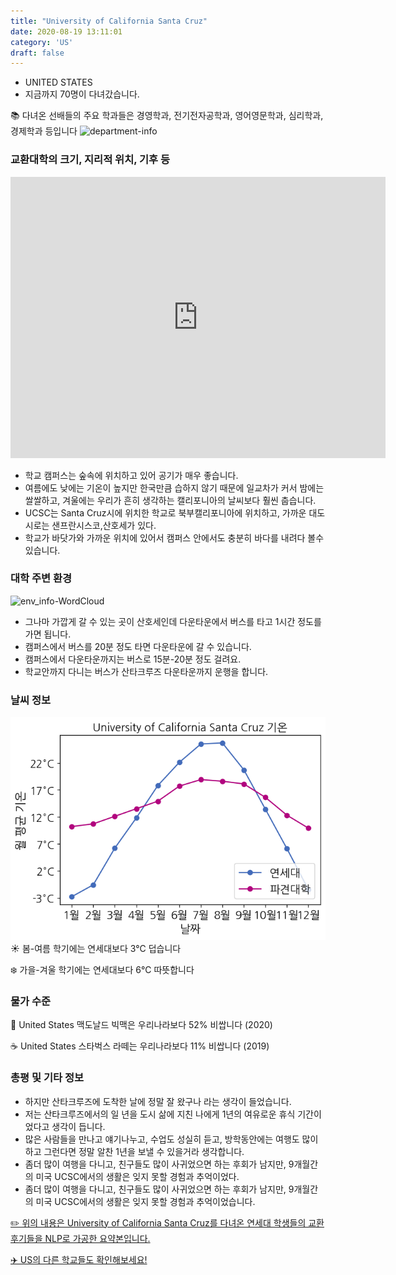 ```yaml
---
title: "University of California Santa Cruz"
date: 2020-08-19 13:11:01
category: 'US'
draft: false
---
```



* UNITED STATES
* 지금까지 70명이 다녀갔습니다. 

📚 다녀온 선배들의 주요 학과들은 경영학과, 전기전자공학과, 영어영문학과, 심리학과, 경제학과 등입니다
![department-info](../plots/US000194.png)
### 교환대학의 크기, 지리적 위치, 기후 등
<iframe
width="600"
height="450"
frameborder="0" style="border:0"
src="https://www.google.com/maps/embed/v1/place?key=AIzaSyC9e1AME-pVmWC4hBpFdu5S4dKzyepa3HQ&q=University+of+California+Santa+Cruz&center=36.9880503,-122.0582093&zoom=14" allowfullscreen>
</iframe>

* 학교 캠퍼스는 숲속에 위치하고 있어 공기가 매우 좋습니다.
* 여름에도 낮에는 기온이 높지만 한국만큼 습하지 않기 때문에 일교차가 커서 밤에는 쌀쌀하고, 겨울에는 우리가 흔히 생각하는 캘리포니아의 날씨보다 훨씬 춥습니다.
* UCSC는 Santa Cruz시에 위치한 학교로 북부캘리포니아에 위치하고, 가까운 대도시로는 샌프란시스코,산호세가 있다.
* 학교가 바닷가와 가까운 위치에 있어서 캠퍼스 안에서도 충분히 바다를 내려다 볼수 있습니다.


### 대학 주변 환경

![env_info-WordCloud](../univ_wordclouds_okt/env_info/US000194_env_info_okt.png)

* 그나마 가깝게 갈 수 있는 곳이 산호세인데 다운타운에서 버스를 타고 1시간 정도를 가면 됩니다.
* 캠퍼스에서 버스를 20분 정도 타면 다운타운에 갈 수 있습니다.
* 캠퍼스에서 다운타운까지는 버스로 15분-20분 정도 걸려요.
* 학교안까지 다니는 버스가 산타크루즈 다운타운까지 운행을 합니다.


### 날씨 정보 
 ![temparature_US000194](../plots/weather/US000194.png)
☀️ 봄-여름 학기에는 연세대보다 3°C 덥습니다

❄️ 가을-겨울 학기에는 연세대보다 6°C 따뜻합니다
### 물가 수준 
🍔 United States 맥도날드 빅맥은 우리나라보다 52% 비쌉니다 (2020)

☕️ United States 스타벅스 라떼는 우리나라보다 11% 비쌉니다 (2019)

### 총평 및 기타 정보
* 하지만 산타크루즈에 도착한 날에 정말 잘 왔구나 라는 생각이 들었습니다.
* 저는 산타크루즈에서의 일 년을 도시 삶에 지친 나에게 1년의 여유로운 휴식 기간이었다고 생각이 듭니다.
* 많은 사람들을 만나고 얘기나누고, 수업도 성실히 듣고, 방학동안에는 여행도 많이 하고 그런다면 정말 알찬 1년을 보낼 수 있을거라 생각합니다.
* 좀더 많이 여행을 다니고, 친구들도 많이 사귀었으면 하는 후회가 남지만, 9개월간의 미국 UCSC에서의 생활은 잊지 못할 경험과 추억이었다.
* 좀더 많이 여행을 다니고, 친구들도 많이 사귀었으면 하는 후회가 남지만, 9개월간의 미국 UCSC에서의 생활은 잊지 못할 경험과 추억이었습니다.


[✏️ 위의 내용은 University of California Santa Cruz를 다녀온 연세대 학생들의 교환 후기들을 NLP로 가공한 요약본입니다.](http://oia.yonsei.ac.kr/partner/expReport.asp?ucode=US000194&bgbn=A)

[✈️ US의 다른 학교들도 확인해보세요!](https://yonsei-exchange.netlify.app/?category=US)
